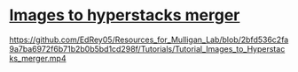 # [Images to hyperstacks merger](Tools%20for%20EVOS-M7000%20images/Images_to_Hyperstacks_merger.py)
https://github.com/EdRey05/Resources_for_Mulligan_Lab/blob/2bfd536c2fa9a7ba6972f6b71b2b0b5bd1cd298f/Tutorials/Tutorial_Images_to_Hyperstacks_merger.mp4

